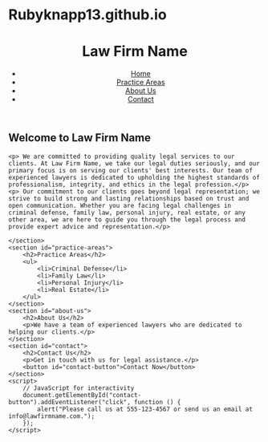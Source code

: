 # Rubyknapp13.github.io
<html lang="en">
<head>
    <meta charset="UTF-8">
    <meta name="viewport" content="width=device-width, initial-scale=1.0">
    <title>Law Firm Website</title>
 
</head>
<body>
    <header>
        <h1>Law Firm Name</h1>
        <nav>
            <ul>
                <li><a href="#home">Home</a></li>
                <li><a href="#practice-areas">Practice Areas</a></li>
                <li><a href="#about-us">About Us</a></li>
                <li><a href="#contact">Contact</a></li>
            </ul>
        </nav>
    </header>
    <section id="home">
        <h2>Welcome to Law Firm Name</h2>
        
    <p> We are committed to providing quality legal services to our clients. At Law Firm Name, we take our legal duties seriously, and our primary focus is on serving our clients' best interests. Our team of experienced lawyers is dedicated to upholding the highest standards of professionalism, integrity, and ethics in the legal profession.</p>
    <p> Our commitment to our clients goes beyond legal representation; we strive to build strong and lasting relationships based on trust and open communication. Whether you are facing legal challenges in criminal defense, family law, personal injury, real estate, or any other area, we are here to guide you through the legal process and provide expert advice and representation.</p>

    </section>
    <section id="practice-areas">
        <h2>Practice Areas</h2>
        <ul>
            <li>Criminal Defense</li>
            <li>Family Law</li>
            <li>Personal Injury</li>
            <li>Real Estate</li>
        </ul>
    </section>
    <section id="about-us">
        <h2>About Us</h2>
        <p>We have a team of experienced lawyers who are dedicated to helping our clients.</p>
    </section>
    <section id="contact">
        <h2>Contact Us</h2>
        <p>Get in touch with us for legal assistance.</p>
        <button id="contact-button">Contact Now</button>
    </section>
    <script>
        // JavaScript for interactivity
        document.getElementById("contact-button").addEventListener("click", function () {
            alert("Please call us at 555-123-4567 or send us an email at info@lawfirmname.com.");
        });
    </script>
</body>
</html>
